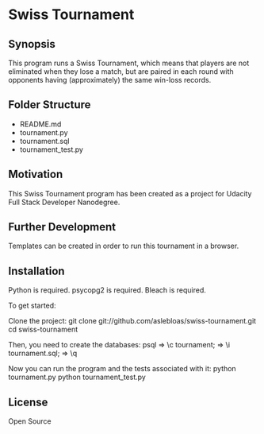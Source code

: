 # Swiss Tournament
## Synopsis

This program runs a Swiss Tournament, which means that players are not eliminated when they lose a match, but are paired in each round with opponents having (approximately) the same win-loss records.

## Folder Structure

* README.md
* tournament.py
* tournament.sql
* tournament_test.py

## Motivation

This Swiss Tournament program has been created as a project for Udacity Full Stack Developer Nanodegree. 

## Further Development

Templates can be created in order to run this tournament in a browser.

## Installation

Python is required.
psycopg2 is required.
Bleach is required.

To get started:

Clone the project:
git clone git://github.com/aslebloas/swiss-tournament.git
cd swiss-tournament

Then, you need to create the databases:
psql
=> \c tournament;
=> \i tournament.sql;
=> \q

Now you can run the program and the tests associated with it:
python tournament.py
python tournament_test.py

## License

Open Source
